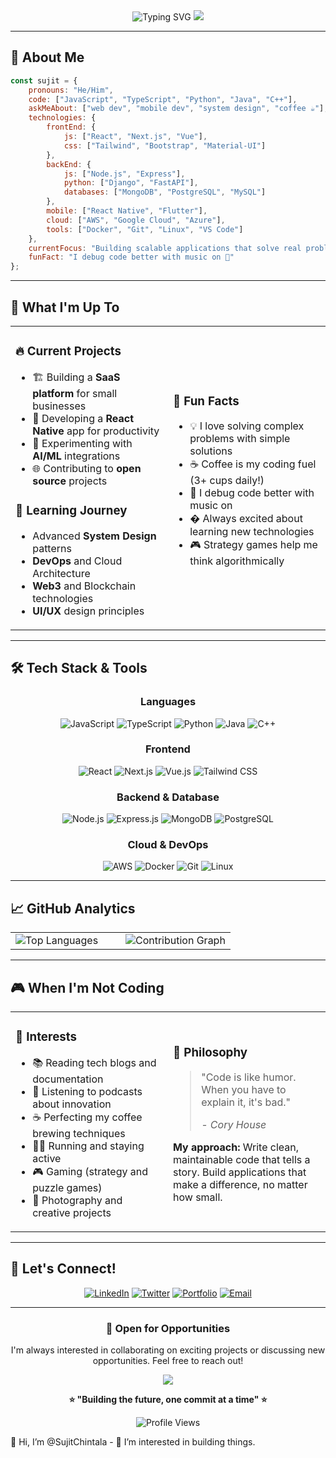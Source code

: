 <div align="center">
  
<!-- Animated Header -->
<img src="https://readme-typing-svg.herokuapp.com?font=Fira+Code&size=32&duration=2800&pause=2000&color=A9FEF7&center=true&vCenter=true&width=940&lines=Hey+there!+I'm+Sujit+Chintala+%F0%9F%91%8B;Always+learning%2C+always+building+%F0%9F%92%A1;Welcome+to+my+digital+playground!+%F0%9F%8C%9F" alt="Typing SVG" />

<!-- Wave Animation -->
<img src="https://capsule-render.vercel.app/api?type=waving&color=gradient&customColorList=6,11,20&height=170&section=header&text=&fontSize=42&fontColor=fff&animation=twinkling"/>

</div>

---

## 🎯 About Me

```javascript
const sujit = {
    pronouns: "He/Him",
    code: ["JavaScript", "TypeScript", "Python", "Java", "C++"],
    askMeAbout: ["web dev", "mobile dev", "system design", "coffee ☕"],
    technologies: {
        frontEnd: {
            js: ["React", "Next.js", "Vue"],
            css: ["Tailwind", "Bootstrap", "Material-UI"]
        },
        backEnd: {
            js: ["Node.js", "Express"],
            python: ["Django", "FastAPI"],
            databases: ["MongoDB", "PostgreSQL", "MySQL"]
        },
        mobile: ["React Native", "Flutter"],
        cloud: ["AWS", "Google Cloud", "Azure"],
        tools: ["Docker", "Git", "Linux", "VS Code"]
    },
    currentFocus: "Building scalable applications that solve real problems",
    funFact: "I debug code better with music on 🎵"
};
```

---

## 🚀 What I'm Up To

<table>
<tr>
<td width="50%">

### 🔥 Current Projects
- 🏗️ Building a **SaaS platform** for small businesses
- 📱 Developing a **React Native** app for productivity
- 🤖 Experimenting with **AI/ML** integrations
- 🌐 Contributing to **open source** projects

### 🌱 Learning Journey
- Advanced **System Design** patterns
- **DevOps** and Cloud Architecture
- **Web3** and Blockchain technologies
- **UI/UX** design principles

</td>
<td width="50%">

### 🎯 Fun Facts
- 💡 I love solving complex problems with simple solutions
- ☕ Coffee is my coding fuel (3+ cups daily!)
- 🎵 I debug code better with music on
- � Always excited about learning new technologies
- 🎮 Strategy games help me think algorithmically

</td>
</tr>
</table>

---

## 🛠️ Tech Stack & Tools

<div align="center">

### Languages
![JavaScript](https://img.shields.io/badge/-JavaScript-F7DF1E?style=for-the-badge&logo=javascript&logoColor=black)
![TypeScript](https://img.shields.io/badge/-TypeScript-3178C6?style=for-the-badge&logo=typescript&logoColor=white)
![Python](https://img.shields.io/badge/-Python-3776AB?style=for-the-badge&logo=python&logoColor=white)
![Java](https://img.shields.io/badge/-Java-007396?style=for-the-badge&logo=java&logoColor=white)
![C++](https://img.shields.io/badge/-C++-00599C?style=for-the-badge&logo=cplusplus&logoColor=white)

### Frontend
![React](https://img.shields.io/badge/-React-61DAFB?style=for-the-badge&logo=react&logoColor=black)
![Next.js](https://img.shields.io/badge/-Next.js-000000?style=for-the-badge&logo=nextdotjs&logoColor=white)
![Vue.js](https://img.shields.io/badge/-Vue.js-4FC08D?style=for-the-badge&logo=vuedotjs&logoColor=white)
![Tailwind CSS](https://img.shields.io/badge/-Tailwind_CSS-38B2AC?style=for-the-badge&logo=tailwind-css&logoColor=white)

### Backend & Database
![Node.js](https://img.shields.io/badge/-Node.js-339933?style=for-the-badge&logo=nodedotjs&logoColor=white)
![Express.js](https://img.shields.io/badge/-Express.js-000000?style=for-the-badge&logo=express&logoColor=white)
![MongoDB](https://img.shields.io/badge/-MongoDB-47A248?style=for-the-badge&logo=mongodb&logoColor=white)
![PostgreSQL](https://img.shields.io/badge/-PostgreSQL-336791?style=for-the-badge&logo=postgresql&logoColor=white)

### Cloud & DevOps
![AWS](https://img.shields.io/badge/-AWS-232F3E?style=for-the-badge&logo=amazon-aws&logoColor=white)
![Docker](https://img.shields.io/badge/-Docker-2496ED?style=for-the-badge&logo=docker&logoColor=white)
![Git](https://img.shields.io/badge/-Git-F05032?style=for-the-badge&logo=git&logoColor=white)
![Linux](https://img.shields.io/badge/-Linux-FCC624?style=for-the-badge&logo=linux&logoColor=black)

</div>

---

## 📈 GitHub Analytics

<div align="center">
<table>
<tr>
<td width="50%">
<img src="https://github-readme-stats.vercel.app/api/top-langs/?username=SujitChintala&layout=compact&theme=tokyonight&hide_border=true&langs_count=8" alt="Top Languages" />
</td>
<td width="50%">
<img src="https://github-readme-activity-graph.vercel.app/graph?username=SujitChintala&theme=tokyo-night&hide_border=true&area=true" alt="Contribution Graph" />
</td>
</tr>
</table>
</div>

---

## 🎮 When I'm Not Coding

<table>
<tr>
<td width="50%">

### 🎯 Interests
- 📚 Reading tech blogs and documentation
- 🎵 Listening to podcasts about innovation
- ☕ Perfecting my coffee brewing techniques
- 🏃‍♂️ Running and staying active
- 🎮 Gaming (strategy and puzzle games)
- 📸 Photography and creative projects

</td>
<td width="50%">

### 💭 Philosophy
> "Code is like humor. When you have to explain it, it's bad." 
> 
> *- Cory House*

**My approach:** Write clean, maintainable code that tells a story. Build applications that make a difference, no matter how small.

</td>
</tr>
</table>

---

## 🤝 Let's Connect!

<div align="center">

[![LinkedIn](https://img.shields.io/badge/-LinkedIn-0A66C2?style=for-the-badge&logo=linkedin&logoColor=white)](https://linkedin.com/in/sujitchintala)
[![Twitter](https://img.shields.io/badge/-Twitter-1DA1F2?style=for-the-badge&logo=twitter&logoColor=white)](https://twitter.com/sujitchintala)
[![Portfolio](https://img.shields.io/badge/-Portfolio-FF7139?style=for-the-badge&logo=firefox&logoColor=white)](https://sujitchintala.dev)
[![Email](https://img.shields.io/badge/-Email-D14836?style=for-the-badge&logo=gmail&logoColor=white)](mailto:hello@sujitchintala.dev)

</div>

---

<div align="center">

### 💼 Open for Opportunities
I'm always interested in collaborating on exciting projects or discussing new opportunities. Feel free to reach out!

<img src="https://capsule-render.vercel.app/api?type=waving&color=gradient&customColorList=6,11,20&height=120&section=footer&animation=fadeIn"/>

**⭐ "Building the future, one commit at a time" ⭐**

![Profile Views](https://komarev.com/ghpvc/?username=SujitChintala&style=for-the-badge&color=brightgreen)

</div>👋 Hi, I’m @SujitChintala
- 👀 I’m interested in building things.